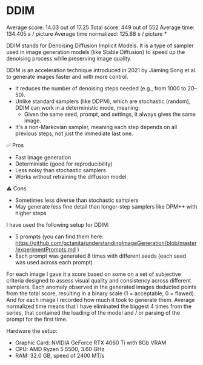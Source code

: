 # DDIM

Average score: 14.03 out of 17.25
Total score: 449 out of 552
Average time: 134.405 s / picture
Average time normalized: 125.88 s / picture *

DDIM stands for Denoising Diffusion Implicit Models. It is a type of sampler used in image generation models (like Stable Diffusion) to speed up the denoising process while preserving image quality.

DDIM is an acceleration technique introduced in 2021 by Jiaming Song et al. to generate images faster and with more control.
- It reduces the number of denoising steps needed (e.g., from 1000 to 20–50).
- Unlike standard samplers (like DDPM), which are stochastic (random), DDIM can work in a deterministic mode, meaning:
  - Given the same seed, prompt, and settings, it always gives the same image.
- It's a non-Markovian sampler, meaning each step depends on all previous steps, not just the immediate last one.

✅ Pros
- Fast image generation
- Deterministic (good for reproducibility)
- Less noisy than stochastic samplers
- Works without retraining the diffusion model

⚠️ Cons
- Sometimes less diverse than stochastic samplers
- May generate less fine detail than longer-step samplers like DPM++ with higher steps

I have used the following setup for DDIM:
- 5 prompts (you can find them here: https://github.com/gctanita/understandingImageGeneration/blob/master/experimentPrompts.md )
- Each prompt was generated 8 times with different seeds (each seed was used across each prompt)

For each image I gave it a score based on some on a set of subjective criteria designed to assess visual quality and consistency across different samplers. Each anomaly observed in the generated images deducted points from the total score, resulting in a binary scale (1 = acceptable, 0 = flawed). And for each image I recorded how much it took to generate them. Average normalized time means that I have eliminated the biggest 4 times from the series, that contained the loading of the model and / or parsing of the prompt for the first time. 

Hardware the setup:
- Graphic Card: NVIDIA GeForce RTX 4060 Ti with 8Gb VRAM 
- CPU: AMD Ryzen 5 5500, 3.60 GHz
- RAM: 32.0 GB, speed of 2400 MT/s 



